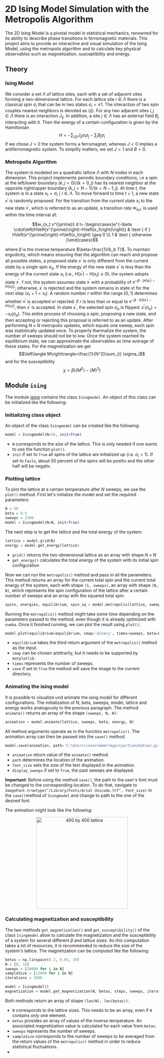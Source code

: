 # 2D Ising Model Simulation with the Metropolis Algorithm
The 2D Ising Model is a pivotal model in statistical mechanics, renowned for its ability to describe phase transitions in ferromagnetic materials.
This project aims to provide an interactive and visual simulation of the Ising Model, using the metropolis algorithm and to calculate key physical observables such as magnetization, susceptibility and energy.
## Theory
### Ising Model
We consider a set $\Lambda$ of lattice sites, each with a set of adjacent sites forming a two-dimensional lattice. For each lattice site $i \in \Lambda$ there is a classical spin $\sigma_i$ that can be in two states $\sigma_i= \pm 1$.
The interaction of two spin couples nearest neighbors is denoted as $\langle i j\rangle$.
For any two adjacent sites $i, j \in \Lambda$ there is an interaction $J_{ij}$. In addition, a site $j \in \Lambda$ has an external field $B_j$ interacting with it.
Then the energy of a certain configuration is given by the Hamiltonian
$$H=-\sum_{\langle i j\rangle} J_{ij} \sigma_i \sigma_j-\sum_i B_j \sigma_i$$
If we chose $J>0$ the system forms a ferromagnet, whereas $J<0$ implies a antiferromagnetic system.
To simplify matters, we set $J=1$ and $B=0$.
### Metropolis Algorithm
The system is modeled on a quadratic lattice $\Lambda$ with $N$ nodes in each dimension. This project implements periodic boundary conditions, i.e a spin at the left/lower boundary $(k, j=0) /(k=0, j)$ has its nearest neighbor at the opposite right/upper boundary $(k, j=N-1) /(k=N-1, j)$.
At time $t$, the system is in a state $x_t=\sigma_i \mid i \in \Lambda$. To move forward to time $t+1$, a new state $x^{\prime}$ is randomly proposed.
For the transition from the current state $x_t$ to the new state $x^{\prime}$, which is referred to as an update, a transition rate $w_{x_t x^{\prime}}$ is used within the time interval $dt$:

$$w_{x_t x^{\prime}} d t= \begin{cases}e^{-\beta \cdot\left(H\left(x^{\prime}\right)-H\left(x_t\right)\right)} & \text { if } H\left(x^{\prime}\right)-H\left(x_t\right) \geq 0 \\\ 1 & \text { otherwise }\end{cases}$$

where $\beta$ is the inverse temperature $\beta=\frac{1}{k_b T}$.
To maintain ergodicity, which means ensuring that the algorithm can reach and propose all possible states, a proposed state $x^{\prime}$ is only different from the current state by a single spin $\sigma_a$. 
If the energy of the new state $x^{\prime}$ is less than the energy of the current state $x_t$ (i.e., $H\left(x^{\prime}\right)-H\left(x_t\right) \leq 0$), the system adopts state $x^{\prime}$. 
f not, the system assumes state $x^{\prime}$ with a probability of $e^{-\beta \cdot\left(H\left(x^{\prime}\right)-H\left(x_t\right)\right)}$; otherwise, $x^{\prime}$ is rejected and the system remains in state xt for the next step ($x_t+1 = x_t$).
A random number $r$ within the range $[0, 1)$ determines whether $x^{\prime}$ is accepted or rejected:
 if $r$ is less than or equal to $e^{-\beta \cdot\left(H\left(x^{\prime}\right)-H\left(x_t\right)\right)}$, then $x^{\prime}$ is accepted. In state $x^{\prime}$, the selected spin $\sigma_a$ is flipped: 
$x^{\prime}\left(\sigma_a\right)=-x_t\left(\sigma_a\right)$. This entire process of choosing a spin, proposing a new state, and then accepting or rejecting this proposal is referred to as an update.
After performing $N\times N$ metropolis updates, which equals one sweep, each spin was statistically updated once. To properly thermalize the system, the number of sweeps should not be to low.
Once the system reached its equilibrium state, we can approximate the observables as time average of these states.
For the magnetization we get
$$\left\langle M\right\rangle=\frac{1}{N^2}\sum_{i} \sigma_i$$
and for the susceptibility
$$\chi=\beta\left(\left\langle M^2\right\rangle-\left\langle M\right\rangle^2\right)$$


## Module `ising`
The module [ising](https://github.com/dantona02/metropolis/blob/main/ising.py) contains the class `Isingmodel`.
An object of this class can be initialized like the following:
### Initializing class object
An object of the class `Isingmodel` can be created like the following:
```python
model = Isingmodel(N=50, init=True)
```
- `N` corresponds to the size of the lattice. This is only needed if one wants to use the function `plot()`.
- `init` if set to `True` all spins of the lattice are initialized up (i.e. $\sigma_i=1$). If set to `Fasle`, about 50 percent of the spins will be positiv and the other half will be negativ.
### Plotting lattice
To plot the lattice at a certain temperature after $N$ sweeps, we use the `plot()` method.
First let's initialize the model and set the required parameters:
```python
N = 50
beta = 0.5
sweeps = 2500
model = Isingmodel(N=N, init=True)
```
The next step is to get the lattice and the total energy of the system:
```python
lattice = model.grid(N)
energy = model.get_energy(lattice)
```
- `grid()` returns the two-dimensional lattice as an array with shape $N\times N$
- `get_energy()` calculates the total energy of the system with its initial spin configuration

Now we can run the `metropolis()` method and pass in all the parameters. This method returns an array for the current total spin and the current total energy of the system, each with shape `(1, sweeps)`,
an array with shape `(N, N)`, which represents the spin configuration of the lattice after a certain number of sweeps and an array with the squared total spin.
```python
spins, energies, equilibrium, spin_sq = model.metropolis(lattice, sweeps, beta, energy, N)
```
Running the `metropolis()` method might take some time depending on the parameters passed to the method, even though it is already optimized with `numba`.
Once it finished running, we can plot the result using `plot()`:
```python
model.plot(equilibrium=equilibrium, cmap='binary', times=sweeps, beta=beta, save=True)
```
- `equilibrium` takes the third return argument of the `metropolis()` method as the input.
- `cmap` can be chosen arbitrarily, but it needs to be supported by `matplotlib`.
- `times` represents the number of sweeps.
- `save` if set to `True` the method will save the image to the current directory.

### Animating the ising model
It is possible to visualize und animate the ising model for different configurations.
The initialization of N, beta, sweeps, model, lattice and energy works analogously to the previous paragraph.
The method `animate()` returns an array of the shape `(sweeps, N, N)`:
```python
animation = model.animate(lattice, sweeps, beta, energy, N)
```
All method arguments operate as in the function `metropolis()`.
The animation array can then be passed into the `save()` method.
```python
model.save(animation, path='C:\Users\<username>\myproject\animation.gif', font_size=20, display_sweeps=True)
```
- `animation` return value of the `animate()` method.
- `path` determines the location of the animation.
- `font_size` sets the size of the text displayed in the animation.
- `display_sweeps` if set to `True`, the past sweeps are displayed.

**Important**: Before using the method `save()`, the path to the user's font must be changed to the corresponding location.
To do that, navigate to `ImageFont.truetype("/Library/Fonts/Arial Unicode.ttf", font_size)` in the `save()`method of `Isingmodel` and change to path to the one of the desired font.

The animation might look like the following:

<p align="center">
  <img src="images/ising400.gif" alt="400 by 400 lattice" width="300">
</p>

### Calculating magnetization and susceptibility
The two methods `get_magnetization()` and `get_susceptibility()` of the class `Isingmodel` allow to calculate the magnetization
and the susceptibility of a system for several different $\beta$ and lattice sizes.
As this computation takes a lot of resources, it is recommended to reduce the size of the system's lattice.
The magnetization can be computed like the following:
```python
betas = np.linspace(0.2, 0.65, 30)
N = [8, 10]
sweeps = [20000 for i in N]
sampleSize = [12000 for i in N]
iterations = 2000
```
```python
model = Isingmodel()
magnetization = model.get_magnetization(N, betas, steps, sweeps, iterations)
```
Both methods return an array of shape `(len(N), len(betas))`.

- `N` corresponds to the lattice sizes. This needs to be an array, even if `N` contains only one element.
- `betas` provides an array of values of the inverse temperature. An associated magnetization value is calculated for each value from `betas`.
- `sweeps` represents the number of sweeps.
- `sampleSize` corresponds to the number of sweeps to be averaged from the return values of the `metropolis()` method in order to reduce statistical fluctuations.
- 